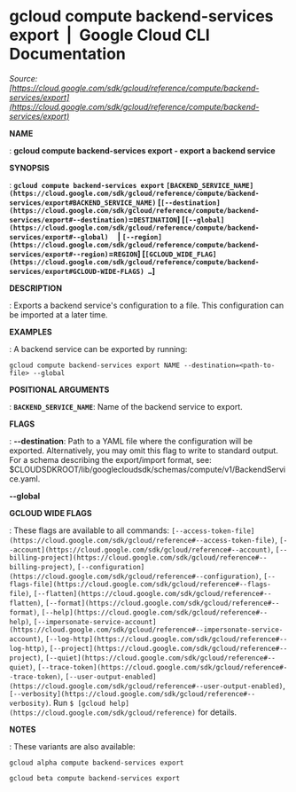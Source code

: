 # gcloud compute backend-services export  |  Google Cloud CLI Documentation

*Source: [https://cloud.google.com/sdk/gcloud/reference/compute/backend-services/export](https://cloud.google.com/sdk/gcloud/reference/compute/backend-services/export)*

**NAME**

: **gcloud compute backend-services export - export a backend service**

**SYNOPSIS**

: **`gcloud compute backend-services export` `[BACKEND_SERVICE_NAME](https://cloud.google.com/sdk/gcloud/reference/compute/backend-services/export#BACKEND_SERVICE_NAME)` [`[--destination](https://cloud.google.com/sdk/gcloud/reference/compute/backend-services/export#--destination)`=`DESTINATION`] [`[--global](https://cloud.google.com/sdk/gcloud/reference/compute/backend-services/export#--global)`     | `[--region](https://cloud.google.com/sdk/gcloud/reference/compute/backend-services/export#--region)`=`REGION`] [`[GCLOUD_WIDE_FLAG](https://cloud.google.com/sdk/gcloud/reference/compute/backend-services/export#GCLOUD-WIDE-FLAGS) …`]**

**DESCRIPTION**

: Exports a backend service's configuration to a file. This configuration can be
imported at a later time.

**EXAMPLES**

: A backend service can be exported by running:

```
gcloud compute backend-services export NAME --destination=<path-to-file> --global
```

**POSITIONAL ARGUMENTS**

: **`BACKEND_SERVICE_NAME`**:
Name of the backend service to export.

**FLAGS**

: **--destination**:
Path to a YAML file where the configuration will be exported. Alternatively, you
may omit this flag to write to standard output. For a schema describing the
export/import format, see:
$CLOUDSDKROOT/lib/googlecloudsdk/schemas/compute/v1/BackendService.yaml.

**--global**

**GCLOUD WIDE FLAGS**

: These flags are available to all commands: `[--access-token-file](https://cloud.google.com/sdk/gcloud/reference#--access-token-file)`,
`[--account](https://cloud.google.com/sdk/gcloud/reference#--account)`, `[--billing-project](https://cloud.google.com/sdk/gcloud/reference#--billing-project)`,
`[--configuration](https://cloud.google.com/sdk/gcloud/reference#--configuration)`,
`[--flags-file](https://cloud.google.com/sdk/gcloud/reference#--flags-file)`,
`[--flatten](https://cloud.google.com/sdk/gcloud/reference#--flatten)`, `[--format](https://cloud.google.com/sdk/gcloud/reference#--format)`, `[--help](https://cloud.google.com/sdk/gcloud/reference#--help)`, `[--impersonate-service-account](https://cloud.google.com/sdk/gcloud/reference#--impersonate-service-account)`,
`[--log-http](https://cloud.google.com/sdk/gcloud/reference#--log-http)`,
`[--project](https://cloud.google.com/sdk/gcloud/reference#--project)`, `[--quiet](https://cloud.google.com/sdk/gcloud/reference#--quiet)`, `[--trace-token](https://cloud.google.com/sdk/gcloud/reference#--trace-token)`, `[--user-output-enabled](https://cloud.google.com/sdk/gcloud/reference#--user-output-enabled)`,
`[--verbosity](https://cloud.google.com/sdk/gcloud/reference#--verbosity)`.
Run `$ [gcloud help](https://cloud.google.com/sdk/gcloud/reference)` for details.

**NOTES**

: These variants are also available:

```
gcloud alpha compute backend-services export
```

```
gcloud beta compute backend-services export
```